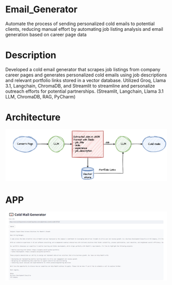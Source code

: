 # Email_Generator
Automate the process of sending personalized cold emails to potential clients, reducing manual effort  by automating job listing analysis and email generation based on career page data

# Description

 Developed a cold email generator that scrapes job listings from company career pages
and generates personalized cold emails using job descriptions and relevant portfolio links stored in a
vector database. Utilized Groq, Llama 3.1, Langchain, ChromaDB, and Streamlit to streamline and
personalize outreach efforts for potential partnerships. (Streamlit, Langchain, Llama 3.1 LLM,
ChromaDB, RAG, PyCharm)

# Architecture
![](/images/architecture.PNG)

# APP
![](/images/app_snapshot.PNG)



